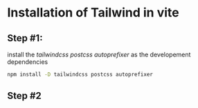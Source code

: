 # Installation of Tailwind in vite

## Step #1: 
install the *tailwindcss postcss autoprefixer* as the developement dependencies
```bash
npm install -D tailwindcss postcss autoprefixer
```

## Step #2
